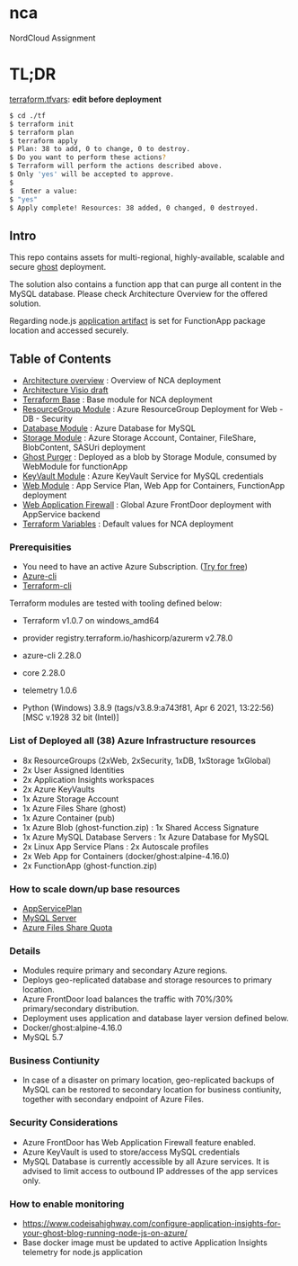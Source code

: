 # nca
NordCloud Assignment

# TL;DR
[terraform.tfvars](./tf/terraform.tfvars): **edit before deployment**
```bash
$ cd ./tf
$ terraform init
$ terraform plan
$ terraform apply
$ Plan: 38 to add, 0 to change, 0 to destroy.
$ Do you want to perform these actions?
$ Terraform will perform the actions described above.
$ Only 'yes' will be accepted to approve.
$
$  Enter a value:
$ "yes"
$ Apply complete! Resources: 38 added, 0 changed, 0 destroyed.
```

## Intro
This repo contains assets for multi-regional, highly-available, scalable and secure [ghost](https://docs.ghost.org) deployment.

The solution also contains a function app that can purge all content in the MySQL database. Please check Architecture Overview for the offered solution.

Regarding node.js [application artifact](./tf/storage/artifacts) is set for FunctionApp package location and accessed securely.

## Table of Contents
- [Architecture overview](./NCA-HA-Architecture.pdf) : Overview of NCA deployment
- [Architecture Visio draft](./NCA-HA.vsdx)
- [Terraform Base](./tf/) : Base module for NCA deployment
- [ResourceGroup Module](./tf/rg/) : Azure ResourceGroup Deployment for Web - DB - Security
- [Database Module](./tf/db/) : Azure Database for MySQL
- [Storage Module](./tf/storage/) : Azure Storage Account, Container, FileShare, BlobContent, SASUri deployment
- [Ghost Purger](./tf/storage/artifacts/) : Deployed as a blob by Storage Module, consumed by WebModule for functionApp
- [KeyVault Module](./tf/vault/) : Azure KeyVault Service for MySQL credentials
- [Web Module](./tf/web/) : App Service Plan, Web App for Containers, FunctionApp deployment
- [Web Application Firewall](./tf/waf/) : Global Azure FrontDoor deployment with AppService backend
- [Terraform Variables](./tf/terraform.tfvars) : Default values for NCA deployment

### Prerequisities
- You need to have an active Azure Subscription. ([Try for free](https://azure.microsoft.com/en-us/free/))
- [Azure-cli](https://docs.microsoft.com/en-us/cli/azure/install-azure-cli)
- [Terraform-cli](https://www.terraform.io/docs/cli/index.html)


Terraform modules are tested with tooling defined below:
- Terraform v1.0.7 on windows_amd64
-  provider registry.terraform.io/hashicorp/azurerm v2.78.0

- azure-cli                         2.28.0
- core                              2.28.0
- telemetry                          1.0.6
- Python (Windows) 3.8.9 (tags/v3.8.9:a743f81, Apr  6 2021, 13:22:56) [MSC v.1928 32 bit (Intel)]

### List of Deployed all (38) Azure Infrastructure resources
- 8x ResourceGroups (2xWeb, 2xSecurity, 1xDB, 1xStorage 1xGlobal)
- 2x User Assigned Identities
- 2x Application Insights workspaces
- 2x Azure KeyVaults
- 1x Azure Storage Account
- 1x Azure Files Share (ghost)
- 1x Azure Container (pub)
- 1x Azure Blob (ghost-function.zip) : 1x Shared Access Signature
- 1x Azure MySQL Database Servers : 1x Azure Database for MySQL
- 2x Linux App Service Plans : 2x Autoscale profiles
- 2x Web App for Containers (docker/ghost:alpine-4.16.0)
- 2x FunctionApp (ghost-function.zip)

### How to scale down/up base resources
- [AppServicePlan](./tf/web/main.tf#L19)
- [MySQL Server](./tf/db/main.tf#L17)
- [Azure Files Share Quota](./tf/storage/main.tf#L27)


### Details
- Modules require primary and secondary Azure regions.
- Deploys geo-replicated database and storage resources to primary location.
- Azure FrontDoor load balances the traffic with 70%/30% primary/secondary distribution.
- Deployment uses application and database layer version defined below.
 - Docker/ghost:alpine-4.16.0
 - MySQL 5.7

### Business Contiunity
- In case of a disaster on primary location, geo-replicated backups of MySQL can be restored to secondary location for business contiunity, together with secondary endpoint of Azure Files.

### Security Considerations
- Azure FrontDoor has Web Application Firewall feature enabled.
- Azure KeyVault is used to store/access MySQL credentials
- MySQL Database is currently accessible by all Azure services. It is advised to limit access to outbound IP addresses of the app services only.

### How to enable monitoring
- https://www.codeisahighway.com/configure-application-insights-for-your-ghost-blog-running-node-js-on-azure/
- Base docker image must be updated to active Application Insights telemetry for node.js application
